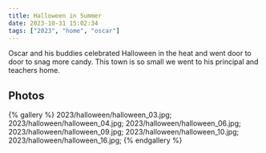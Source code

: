 ```yaml
---
title: Halloween in Summer
date: 2023-10-31 15:02:34
tags: ["2023", "home", "oscar"]
---
```


Oscar and his buddies celebrated Halloween in the heat and went door to door to snag more candy. This town is so small we went to his principal and teachers home.

## Photos

{% gallery %}
2023/halloween/halloween_03.jpg;
2023/halloween/halloween_04.jpg;
2023/halloween/halloween_06.jpg;
2023/halloween/halloween_09.jpg;
2023/halloween/halloween_10.jpg;
2023/halloween/halloween_16.jpg;
{% endgallery %}

